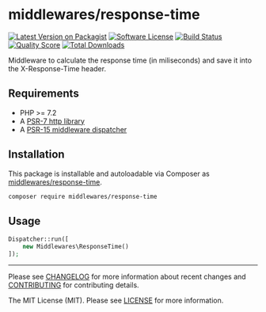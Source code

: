 # middlewares/response-time

[![Latest Version on Packagist][ico-version]][link-packagist]
[![Software License][ico-license]](LICENSE)
[![Build Status][ico-travis]][link-travis]
[![Quality Score][ico-scrutinizer]][link-scrutinizer]
[![Total Downloads][ico-downloads]][link-downloads]

Middleware to calculate the response time (in miliseconds) and save it into the X-Response-Time header.

## Requirements

* PHP >= 7.2
* A [PSR-7 http library](https://github.com/middlewares/awesome-psr15-middlewares#psr-7-implementations)
* A [PSR-15 middleware dispatcher](https://github.com/middlewares/awesome-psr15-middlewares#dispatcher)

## Installation

This package is installable and autoloadable via Composer as [middlewares/response-time](https://packagist.org/packages/middlewares/response-time).

```sh
composer require middlewares/response-time
```

## Usage

```php
Dispatcher::run([
	new Middlewares\ResponseTime()
]);
```

---

Please see [CHANGELOG](CHANGELOG.md) for more information about recent changes and [CONTRIBUTING](CONTRIBUTING.md) for contributing details.

The MIT License (MIT). Please see [LICENSE](LICENSE) for more information.

[ico-version]: https://img.shields.io/packagist/v/middlewares/response-time.svg?style=flat-square
[ico-license]: https://img.shields.io/badge/license-MIT-brightgreen.svg?style=flat-square
[ico-travis]: https://img.shields.io/travis/middlewares/response-time/master.svg?style=flat-square
[ico-scrutinizer]: https://img.shields.io/scrutinizer/g/middlewares/response-time.svg?style=flat-square
[ico-downloads]: https://img.shields.io/packagist/dt/middlewares/response-time.svg?style=flat-square

[link-packagist]: https://packagist.org/packages/middlewares/response-time
[link-travis]: https://travis-ci.org/middlewares/response-time
[link-scrutinizer]: https://scrutinizer-ci.com/g/middlewares/response-time
[link-downloads]: https://packagist.org/packages/middlewares/response-time
